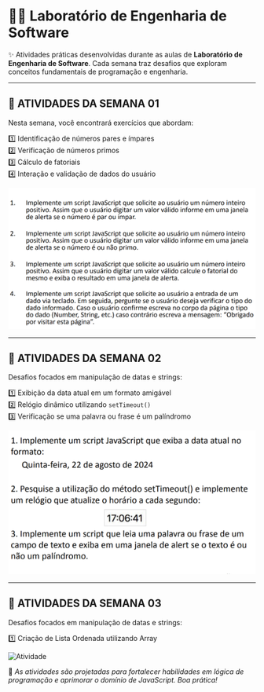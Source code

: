 # 🧑‍💻 Laboratório de Engenharia de Software

✨ Atividades práticas desenvolvidas durante as aulas de **Laboratório de Engenharia de Software**. Cada semana traz desafios que exploram conceitos fundamentais de programação e engenharia.

---

## 📅 ATIVIDADES DA SEMANA 01

Nesta semana, você encontrará exercícios que abordam:

1️⃣ Identificação de números pares e ímpares  
2️⃣ Verificação de números primos  
3️⃣ Cálculo de fatoriais  
4️⃣ Interação e validação de dados do usuário

<img src="img/Atividade1(1-4).png" alt="Atividade" width="600">

---

## 📅 ATIVIDADES DA SEMANA 02

Desafios focados em manipulação de datas e strings:

1️⃣ Exibição da data atual em um formato amigável  
2️⃣ Relógio dinâmico utilizando `setTimeout()`  
3️⃣ Verificação se uma palavra ou frase é um palíndromo

<img src="img/Atividade2(1-3).png" alt="Atividade" width="600">

---

## 📅 ATIVIDADES DA SEMANA 03

Desafios focados em manipulação de datas e strings:

1️⃣ Criação de Lista Ordenada utilizando Array  

<img src="img/Atividade3(1).png" alt="Atividade" width="600">


📝 *As atividades são projetadas para fortalecer habilidades em lógica de programação e aprimorar o domínio de JavaScript. Boa prática!*
